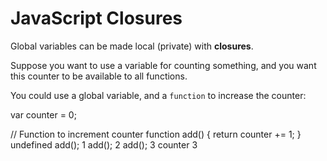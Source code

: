 # JavaScript  Closures

Global variables can be made local (private) with **closures**. 



Suppose you want to use a variable for counting something, and you want this counter to be available to all functions.

You could use a global variable, and a  `function`  to increase the counter:

var counter = 0;

// Function to increment counter
function add() {
  return counter += 1;
}
undefined
add();
1
add();
2
add();
3
counter
3
<!--stackedit_data:
eyJoaXN0b3J5IjpbLTE0ODE4NDEwODRdfQ==
-->